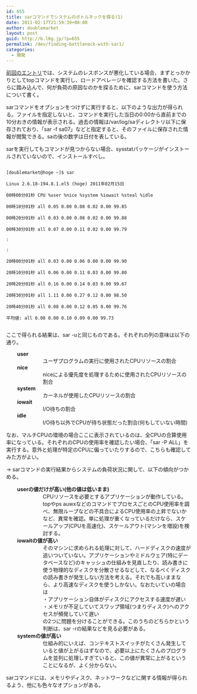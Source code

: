 ```yaml
---
id: 655
title: sarコマンドでシステムのボトルネックを探る(1)
date: 2011-02-17T21:59:39+00:00
author: doublemarket
layout: post
guid: http://b.l0g.jp/?p=655
permalink: /dev/finding-bottleneck-with-sar1/
categories:
  - 開発
---
```


<a href="http://b.l0g.jp/dev/top-loadaverag/" target="_blank">前回のエントリ</a>では、システムのレスポンスが悪化している場合、まずとっかかりとしてtopコマンドを実行し、ロードアベレージを確認する方法を書いた。さらに踏み込んで、何が負荷の原因なのかを探るために、sarコマンドを使う方法について書く。

sarコマンドをオプションをつけずに実行すると、以下のような出力が得られる。ファイルを指定しないと、コマンドを実行した当日の0:00から直前までの10分おきの情報が表示される。過去の情報は/var/log/saディレクトリ以下に保存されており、「sar -f sa07」などと指定すると、そのファイルに保存された情報が閲覧できる。saの後の数字は日付を表している。

sarを実行してもコマンドが見つからない場合、sysstatパッケージがインストールされていないので、インストールすべし。

```
  
[doublemarket@hoge ~]$ sar
  
Linux 2.6.18-194.8.1.el5 (hoge) 2011年02月15日

00時00分01秒 CPU %user %nice %system %iowait %steal %idle
  
00時10分01秒 all 0.05 0.00 0.08 0.02 0.00 99.85
  
00時20分01秒 all 0.03 0.00 0.08 0.02 0.00 99.88
  
00時30分01秒 all 0.07 0.00 0.11 0.02 0.00 99.79
  
:
  
:
  
20時00分01秒 all 0.03 0.00 0.06 0.00 0.00 99.90
  
20時10分01秒 all 0.06 0.00 0.11 0.03 0.00 99.80
  
20時20分01秒 all 0.16 0.00 0.14 0.03 0.00 99.67
  
20時30分01秒 all 1.11 0.00 0.27 0.12 0.00 98.50
  
20時40分01秒 all 0.08 0.00 0.12 0.05 0.00 99.76
  
平均値: all 0.08 0.00 0.10 0.09 0.00 99.73
  
```

ここで得られる結果は、sar -uと同じものである。それぞれの列の意味は以下の通り。

<dt style="padding-left: 30px;">
  <strong>user</strong>
</dt>

<dd style="padding-left: 60px;">
  ユーザプログラムの実行に使用されたCPUリソースの割合
</dd>

<dt style="padding-left: 30px;">
  <strong>nice</strong>
</dt>

<dd style="padding-left: 60px;">
  niceによる優先度を処理するために使用されたCPUリソースの割合
</dd>

<dt style="padding-left: 30px;">
  <strong>system</strong>
</dt>

<dd style="padding-left: 60px;">
  カーネルが使用したCPUリソースの割合
</dd>

<dt style="padding-left: 30px;">
  <strong>iowait</strong>
</dt>

<dd style="padding-left: 60px;">
  I/O待ちの割合
</dd>

<dt style="padding-left: 30px;">
  <strong>idle</strong>
</dt>

<dd style="padding-left: 60px;">
  I/O待ち以外でCPUが待ち状態だった割合(何もしていない時間)
</dd>

なお、マルチCPUの環境の場合ここに表示されているのは、全CPUの合算使用率になっている。それぞれのCPUの使用率を確認したい場合、「sar -P ALL」を実行する。意外と処理が特定のCPUに偏っていたりするので、こちらも確認してみた方がよい。

→ sarコマンドの実行結果からシステムの負荷状況に関して、以下の傾向がつかめる。

<dt style="padding-left: 30px;">
  <strong>userの値だけが高い(他の値は低いまま)</strong>
</dt>

<dd style="padding-left: 60px;">
  CPUリソースを必要とするアプリケーションが動作している。<br /> topやps auwxなどのコマンドでプロセスごとのCPU使用率を調べ、無限ループなどの不具合によるCPU使用率の上昇でないかなど、異常を確認。単に処理が重くなっているだけなら、スケールアップ(CPUを高速化)、スケールアウト(マシンを増設)を検討する。
</dd>

<dt style="padding-left: 30px;">
  <strong>iowaitの値が高い</strong>
</dt>

<dd style="padding-left: 60px;">
  そのマシンに求められる処理に対して、ハードディスクの速度が追いついていない。アプリケーションやミドルウェア(特にデータベースなど)のキャッシュの仕組みを見直したり、読み書きに使う物理的なディスクを分散させるなどして、なるべくディスクの読み書きが発生しない方法を考える。それでも高いままなら、より高速なディスクを使うしかない。なおたいていの場合は<br /> ・アプリケーション自体がディスクにアクセスする速度が遅い<br /> ・メモリが不足していてスワップ領域(つまりディスク)へのアクセスが頻発していて遅い<br /> の2つに問題を分けることができる。このうちのどちらかという判断は、sar -rの結果などを見る必要がある。
</dd>

<dt style="padding-left: 30px;">
  <strong>systemの値が高い</strong>
</dt>

<dd style="padding-left: 60px;">
  仕組み的にいえば、コンテキストスイッチがたくさん発生していると値が上がるはずなので、必要以上にたくさんのプログラムを並列に処理しすぎていると、この値が異常に上がるということになるが、よく分からない。
</dd>

sarコマンドには、メモリやディスク、ネットワークなどに関する情報が得られるよう、他にも色々なオプションがある。

